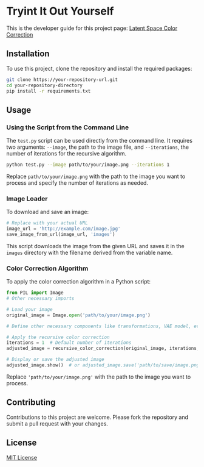 # Tryint It Out Yourself

This is the developer guide for this project page: [Latent Space Color Correction](https://messy-bytes.github.io/Advanced-ML-Color-Fixes/)


## Installation

To use this project, clone the repository and install the required packages:

```bash
git clone https://your-repository-url.git
cd your-repository-directory
pip install -r requirements.txt
```

## Usage

### Using the Script from the Command Line

The `test.py` script can be used directly from the command line. It requires two arguments: `--image`, the path to the image file, and `--iterations`, the number of iterations for the recursive algorithm.

```bash
python test.py --image path/to/your/image.png --iterations 1
```

Replace `path/to/your/image.png` with the path to the image you want to process and specify the number of iterations as needed.

### Image Loader

To download and save an image:

```python
# Replace with your actual URL
image_url = 'http://example.com/image.jpg'  
save_image_from_url(image_url, 'images')
```

This script downloads the image from the given URL and saves it in the `images` directory with the filename derived from the variable name.

### Color Correction Algorithm

To apply the color correction algorithm in a Python script:

```python
from PIL import Image
# Other necessary imports

# Load your image
original_image = Image.open('path/to/your/image.png')

# Define other necessary components like transformations, VAE model, etc.

# Apply the recursive color correction
iterations = 1  # Default number of iterations
adjusted_image = recursive_color_correction(original_image, iterations, transformations, vae_model, balancer)

# Display or save the adjusted image
adjusted_image.show()  # or adjusted_image.save('path/to/save/image.png')
```

Replace `'path/to/your/image.png'` with the path to the image you want to process.

## Contributing

Contributions to this project are welcome. Please fork the repository and submit a pull request with your changes.

## License

[MIT License](LICENSE)

